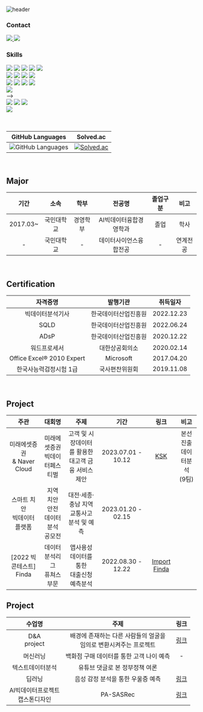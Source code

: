 ![header](https://capsule-render.vercel.app/api?type=waving&color=gray&height=300&section=header&text=WELCOME%20&fontSize=60&animation=fadeIn&fontAlignY=38&desc=Song's%20GitHub%20&descAlignY=51&descAlign=65)

<div>
<h3>Contact</h3>

<div>
    <a style="display: inline;" href="mailto:thdckdyd123@naver.com">
        <img src="https://img.shields.io/badge/Mail-4285F4?style=flat&logo=Gmail&logoColor=white"/>
    </a>
    <a style="display: inline;" href="https://github.com/et007693">
        <img src="https://img.shields.io/badge/Github-181717?style=flat&logo=github&logoColor=white" />
    </a>

</div>
</div>

<div>
  <h3>Skills</h3>
    <!-- Python -->
    <div>
	<img src="https://img.shields.io/badge/Python-3766AB?style=flat-square&logo=Python&logoColor=white"/>
        <img src="https://img.shields.io/badge/FastAPI-009688?style=flat-square&amp;logo=FastAPI&amp;logoColor=white">
        <img src="https://img.shields.io/badge/Django-092E20?style=flat-square&amp;logo=django&amp;logoColor=white">
	<img src="https://img.shields.io/badge/Scikit--learn-F7931E?style=flat-square&logo=scikitlearn&logoColor=white">
	<img src="https://img.shields.io/badge/Pytorch-F80000?style=flat-square&logo=Pytorch&logoColor=white" />
    </div>
    <!-- JAVA -->
    <div>
        <img src="https://img.shields.io/badge/Java-007396?style=flat-square&logo=OpenJDK&logoColor=white"/>
	<img src="https://img.shields.io/badge/SpringBoot-6DB33F?style=flat-square&logo=SpringBoot&logoColor=white"/>
    	<img src="https://img.shields.io/badge/mysql-4479A1.svg?style=flat-square&logo=mysql&logoColor=white"/>
        <img src="https://img.shields.io/badge/MongoDB-%234ea94b.svg?style=flat-square&logo=mongodb&logoColor=white"/>
    </div>
    <!-- JavaScript -->
    <div>
        <img src="https://img.shields.io/badge/Javascript-%23323330?style=flat-square&logo=javascript&logoColor=%23F7DF1E"/>
        <img src="https://img.shields.io/badge/React-0088CC?style=flat-square&logo=React&logoColor=white"/>
        <img src="https://img.shields.io/badge/Vue-4FC08D?style=flat-square&logo=vuedotjs&logoColor=white&round"/>
	<img src="https://img.shields.io/badge/Tailwind-06B6D4?style=flat-square&logo=tailwindcss&logoColor=white">
    </div>
    <!-- HTML -->
<!--     <div>
        <img src="https://img.shields.io/badge/HTML5-E34F26?style=flat-square&amp;logo=HTML5&amp;logoColor=white">
        <img src="https://img.shields.io/badge/CSS3-1572B6?style=flat-square&amp;logo=CSS&amp;logoColor=white">
	<!-- <img src="https://img.shields.io/badge/TypeScript-3178C6?style=flat-square&logo=typescript&logoColor=white"> -->
        <img src="https://img.shields.io/badge/Tailwind-06B6D4?style=flat-square&logo=tailwindcss&logoColor=white">
    </div> -->
    <!-- deployment -->
    <div>
        <img src="https://img.shields.io/badge/linux-FCC624?style=flat-square&amp;logo=linux&amp;logoColor=white">
        <img src="https://img.shields.io/badge/docker-2496ED?style=flat-square&amp;logo=docker&amp;logoColor=white">
        <img src="https://img.shields.io/badge/jenkins-D24939?style=flat-square&amp;logo=jenkins&amp;logoColor=white">
    </div>
    <!-- etc -->
    <div> 
        <img src="https://img.shields.io/badge/electron-191970?style=flat-square&amp;logo=electron&amp;logoColor=white">
    </div>

  <br>

</div>

<br>

| GitHub Languages                                                                                            | Solved.ac                                                                                              |
| ----------------------------------------------------------------------------------------------------------- | ------------------------------------------------------------------------------------------------------ |
| ![GitHub Languages](https://github-readme-stats.vercel.app/api/top-langs/?username=et007693&layout=compact) | [![Solved.ac](http://mazassumnida.wtf/api/v2/generate_badge?boj=et007693)](https://solved.ac/et007693) |

<br>

## Major

|   기간   |    소속    |   학부   |         전공명         | 졸업구분 |   비고   |
| :------: | :--------: | :------: | :--------------------: | :------: | :------: |
| 2017.03~ | 국민대학교 | 경영학부 | AI빅데이터융합경영학과 |   졸업   |   학사   |
|    -     | 국민대학교 |    -     | 데이터사이언스융합전공 |    -     | 연계전공 |

<br>

## Certification

|         자격증명          |       발행기관       |  취득일자  |
| :-----------------------: | :------------------: | :--------: |
|     빅데이터분석기사      | 한국데이터산업진흥원 | 2022.12.23 |
|           SQLD            | 한국데이터산업진흥원 | 2022.06.24 |
|           ADsP            | 한국데이터산업진흥원 | 2020.12.22 |
|       워드프로세서        |    대한상공회의소    | 2020.02.14 |
| Office Excel® 2010 Expert |      Microsoft       | 2017.04.20 |
|  한국사능력검정시험 1급   |    국사편찬위원회    | 2019.11.08 |

<br>

## Project

|               주관               |                   대회명                    |                           주제                           |        기간        |                            링크                            |                비고                 |
| :------------------------------: | :-----------------------------------------: | :------------------------------------------------------: | :----------------: | :--------------------------------------------------------: | :---------------------------------: |
| 미래에셋증권 <br> & Naver Cloud  |     미래에셋증권 <br> 빅데이터페스티벌      | 고객 및 시장데이터를 활용한 <br> 대고객 금융 서비스 제안 | 2023.07.01 - 10.12 |     [KSK](https://github.com/et007693/ksk-miraeasset)      | 본선진출 <br> 데이터분석 <br> (9팀) |
| 스마트 치안 <br> 빅데이터 플랫폼 | 지역 치안 안전 <br> 데이터 분석 <br> 공모전 |      대전·세종·충남 지역 <br> 교통사고 분석 및 예측      | 2023.01.20 - 02.15 |                                                            |                                     |
|   [2022 빅콘테스트]<br> Finda    |   데이터 </br> 분석리그 </br> 퓨쳐스부문    |      앱사용성 데이터를 통한 <br> 대출신청 예측분석       | 2022.08.30 - 12.22 | [Import Finda](https://github.com/et007693/BigContest2022) |                                     |

## Project

|               수업명               |                                  주제                                  |                                                              링크                                                               |
| :--------------------------------: | :--------------------------------------------------------------------: | :-----------------------------------------------------------------------------------------------------------------------------: |
|          D&A <br> project          | 배경에 존재하는 다른 사람들의 얼굴을 <br> 임의로 변환시켜주는 프로젝트 |                                        [링크](https://github.com/et007693/Face-chAInge)                                         |
|              머신러닝              |                백화점 구매 데이터를 통한 고객 나이 예측                |                                                                -                                                                |
|          텍스트데이터분석          |                     유튜브 댓글로 본 정부정책 여론                     |
|               딥러닝               |                   음성 감정 분석을 통한 우울증 예측                    | [링크](https://github.com/et007693/et007693/blob/main/src/%EB%94%A5%EB%9F%AC%EB%8B%9D_%EC%B5%9C%EC%A2%85%EB%B0%9C%ED%91%9C.pdf) |
| AI빅데이터프로젝트<br>캡스톤디자인 |                               PA-SASRec                                |                                          [링크](https://github.com/et007693/PA_SASRec)                                          |

<br>
